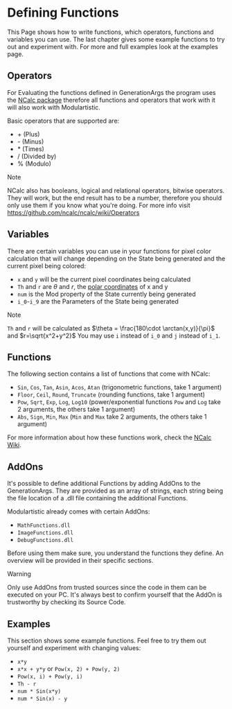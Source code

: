 # Defining Functions
This Page shows how to write functions, which operators, functions and variables you can use. The last chapter gives some example functions to try out and experiment with. For more and full examples look at the examples page.  
## Operators
For Evaluating the functions defined in GenerationArgs the program uses the [NCalc package](https://github.com/ncalc/ncalc) therefore all functions and operators that work with it will also work with Modulartistic. 

Basic operators that are supported are: 
- \+ (Plus)
- \-  (Minus)
- \* (Times)
- / (Divided by)
- % (Modulo)

> [!note]
> NCalc also has booleans, logical and relational operators, bitwise operators. They will work, but the end result has to be a number, therefore you should only use them if you know what you're doing. 
> For more info visit https://github.com/ncalc/ncalc/wiki/Operators

## Variables
There are certain variables you can use in your functions for pixel color calculation that will change depending on the State being generated and the current pixel being colored: 
- `x` and `y` will be the current pixel coordinates being calculated
- `Th` and `r` are $\theta$ and $r$, the [polar coordinates](https://en.wikipedia.org/wiki/Polar_coordinate_system) of x and y 
- `num` is the Mod property of the State currently being generated
- `i_0`-`i_9` are the Parameters of the State being generated

>[!note]
>`Th` and `r` will be calculated as $\theta = \frac{180\cdot \arctan(x,y)}{\pi}$ and $r=\sqrt{x^2+y^2}$
>You may use `i` instead of `i_0` and `j` instead of `i_1`. 

## Functions
The following section contains a list of functions that come with NCalc: 
- `Sin`, `Cos`, `Tan`, `Asin`, `Acos`, `Atan` (trigonometric functions, take 1 argument)
- `Floor`, `Ceil`, `Round`, `Truncate` (rounding functions, take 1 argument)
- `Pow`, `Sqrt`, `Exp`, `Log`, `Log10` (power/exponential functions `Pow` and `Log` take 2 arguments, the others take 1 argument)
- `Abs`, `Sign`, `Min`, `Max` (`Min` and `Max` take 2 arguments, the others take 1 argument)

For more information about how these functions work, check the [NCalc Wiki](https://github.com/ncalc/ncalc/wiki/Functions). 

## AddOns
It's possible to define additional Functions by adding AddOns to the GenerationArgs. They are provided as an array of strings, each string being the file location of a .dll file containing the additional Functions. 

Modulartistic already comes with certain AddOns: 
- `MathFunctions.dll`
- `ImageFunctions.dll`
- `DebugFunctions.dll`

Before using them make sure, you understand the functions they define. An overview will be provided in their specific sections. 

> [!warning]
> Only use AddOns from trusted sources since the code in them can be executed on your PC. It's always best to confirm yourself that the AddOn is trustworthy by checking its Source Code. 

## Examples
This section shows some example functions. Feel free to try them out yourself and experiment with changing values: 
- `x*y`
- `x*x + y*y` or `Pow(x, 2) + Pow(y, 2)`
- `Pow(x, i) + Pow(y, i)`
- `Th - r`
- `num * Sin(x*y)`
- `num * Sin(x) - y`